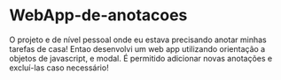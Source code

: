 # WebApp-de-anotacoes
O projeto e de nível pessoal onde eu estava precisando anotar minhas tarefas de casa! Entao desenvolvi um web app utilizando orientação a objetos de javascript, e modal. É permitido adicionar novas anotações e excluí-las caso necessário!
